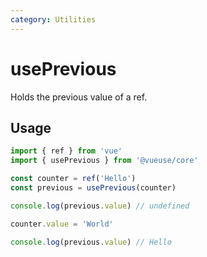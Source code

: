 ```yaml
---
category: Utilities
---
```


# usePrevious

Holds the previous value of a ref.

## Usage

```ts
import { ref } from 'vue'
import { usePrevious } from '@vueuse/core'

const counter = ref('Hello')
const previous = usePrevious(counter)

console.log(previous.value) // undefined

counter.value = 'World'

console.log(previous.value) // Hello
```
